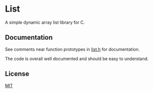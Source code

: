 # List
A simple dynamic array list library for C.

## Documentation
See comments near function prototypes in [list.h](src/list.h) for documentation.

The code is overall well documented and should be easy to understand.

## License
[MIT](LICENSE)
